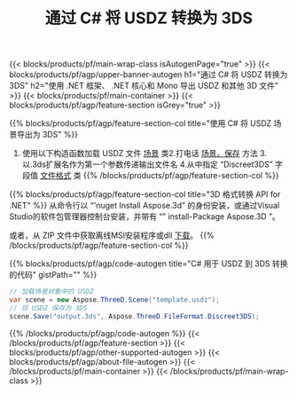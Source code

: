 ﻿---
title: 通过 C# 将 USDZ 转换为 3DS 
description: 使用 .NET API 转换 USDZ 和其他 3D 文件
url: /zh/net/conversion/usdz-to-3ds/
family: 3d
platformtag: net
feature: conversion
informat: USDZ
outformat: 3DS
otherformats: OBJ PDF FBX RVM GLTF DRC ASE DXF 
---
{{< blocks/products/pf/main-wrap-class isAutogenPage="true" >}}
{{< blocks/products/pf/agp/upper-banner-autogen h1="通过 C# 将 USDZ 转换为 3DS" h2="使用 .NET 框架、 .NET 核心和 Mono 导出 USDZ 和其他 3D 文件" >}}
{{< blocks/products/pf/main-container >}}
{{< blocks/products/pf/agp/feature-section isGrey="true" >}}

{{% blocks/products/pf/agp/feature-section-col title="使用 C# 将 USDZ 场景导出为 3DS" %}}
1. 使用以下构造函数加载 USDZ 文件 [场景](https://apireference.aspose.com/3d/net/aspose.threed/scene) 类2.打电话 [场景。保存](https://apireference.aspose.com/3d/net/aspose.threed/scene/methods/save/index) 方法
3.以.3ds扩展名作为第一个参数传递输出文件名
4.从中指定 “Discreet3DS” 字段值 [文件格式](https://apireference.aspose.com/3d/net/aspose.threed/fileformat/fields/index) 类
{{% /blocks/products/pf/agp/feature-section-col %}}

{{% blocks/products/pf/agp/feature-section-col title="3D 格式转换 API for .NET" %}}
从命令行以 “'nuget Install Aspose.3d” 的身份安装，或通过Visual Studio的软件包管理器控制台安装，并带有 “” install-Package Aspose.3D ”。

或者，从 ZIP 文件中获取离线MSI安装程序或dll [下载](https://downloads.aspose.com/3d/net)。
{{% /blocks/products/pf/agp/feature-section-col %}}

{{% blocks/products/pf/agp/code-autogen title="C# 用于 USDZ 到 3DS 转换的代码" gistPath="" %}}
```cs
// 加载场景对象中的 USDZ 
var scene = new Aspose.ThreeD.Scene("template.usdz");
// 将 USDZ 保存为 3DS 
scene.Save("output.3ds", Aspose.ThreeD.FileFormat.Discreet3DS);

```
{{% /blocks/products/pf/agp/code-autogen %}}
{{< /blocks/products/pf/agp/feature-section >}}
{{< blocks/products/pf/agp/other-supported-autogen >}}
{{< blocks/products/pf/agp/about-file-autogen >}}
{{< /blocks/products/pf/main-container >}}
{{< /blocks/products/pf/main-wrap-class >}}
